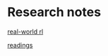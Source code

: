 # Research notes

[real-world rl](Research%20notes%204a7ba162f4f44179bba49fdb3ff47ee8/real-world%20rl%204e22cace680c454c8212a7ca6958906b.md)

[readings](Research%20notes%204a7ba162f4f44179bba49fdb3ff47ee8/readings%20469b20ef40064016a6f424a52233a119.md)